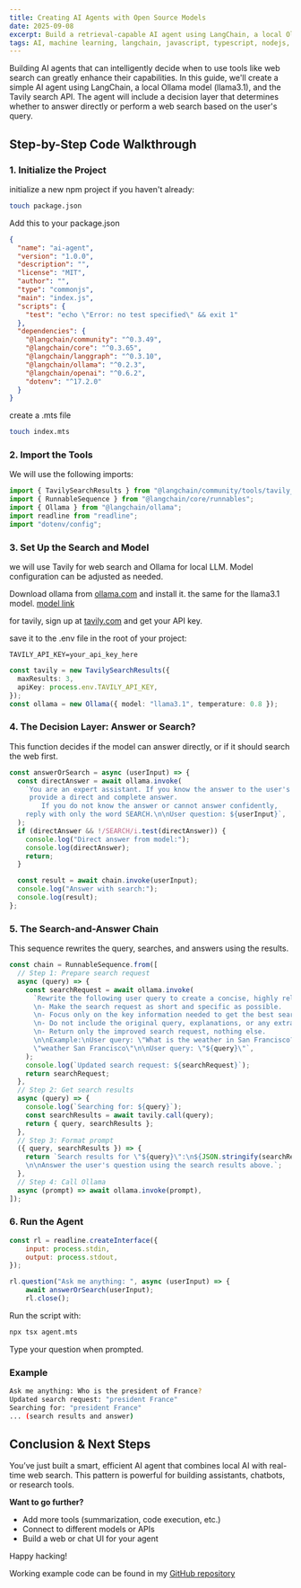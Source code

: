 ```yaml
---
title: Creating AI Agents with Open Source Models
date: 2025-09-08
excerpt: Build a retrieval-capable AI agent using LangChain, a local Ollama model (llama3.1), and the Tavily search API with a decision layer that skips unnecessary tool calls.
tags: AI, machine learning, langchain, javascript, typescript, nodejs, ollama, agents, search, tavily
---
```


Building AI agents that can intelligently decide when to use tools like web search can greatly enhance their capabilities. In this guide, we'll create a simple AI agent using LangChain, a local Ollama model (llama3.1), and the Tavily search API. The agent will include a decision layer that determines whether to answer directly or perform a web search based on the user's query.

## Step-by-Step Code Walkthrough

### 1. Initialize the Project

initialize a new npm project if you haven't already:

```bash
touch package.json
```

Add this to your package.json

```json
{
  "name": "ai-agent",
  "version": "1.0.0",
  "description": "",
  "license": "MIT",
  "author": "",
  "type": "commonjs",
  "main": "index.js",
  "scripts": {
    "test": "echo \"Error: no test specified\" && exit 1"
  },
  "dependencies": {
    "@langchain/community": "^0.3.49",
    "@langchain/core": "^0.3.65",
    "@langchain/langgraph": "^0.3.10",
    "@langchain/ollama": "^0.2.3",
    "@langchain/openai": "^0.6.2",
    "dotenv": "^17.2.0"
  }
}
```


create a .mts file
```bash
touch index.mts
```

### 2. Import the Tools

We will use the following imports:

```ts
import { TavilySearchResults } from "@langchain/community/tools/tavily_search";
import { RunnableSequence } from "@langchain/core/runnables";
import { Ollama } from "@langchain/ollama";
import readline from "readline";
import "dotenv/config";
```

### 3. Set Up the Search and Model

we will use Tavily for web search and Ollama for local LLM.
Model configuration can be adjusted as needed.

Download ollama from [ollama.com](https://ollama.com/download) and install it.
the same for the llama3.1 model. [model link](https://ollama.com/library/llama3.1)

for tavily, sign up at [tavily.com](https://tavily.com) and get your API key.

save it to the .env file in the root of your project:

```
TAVILY_API_KEY=your_api_key_here
```


```ts
const tavily = new TavilySearchResults({
  maxResults: 3,
  apiKey: process.env.TAVILY_API_KEY,
});
const ollama = new Ollama({ model: "llama3.1", temperature: 0.8 });
```


### 4. The Decision Layer: Answer or Search?

This function decides if the model can answer directly, or if it should search the web first.

```ts
const answerOrSearch = async (userInput) => {
  const directAnswer = await ollama.invoke(
    `You are an expert assistant. If you know the answer to the user's question,
     provide a direct and complete answer. 
		If you do not know the answer or cannot answer confidently, 
    reply with only the word SEARCH.\n\nUser question: ${userInput}`,
  );
  if (directAnswer && !/SEARCH/i.test(directAnswer)) {
    console.log("Direct answer from model:");
    console.log(directAnswer);
    return;
  }

  const result = await chain.invoke(userInput);
  console.log("Answer with search:");
  console.log(result);
};
```

### 5. The Search-and-Answer Chain

This sequence rewrites the query, searches, and answers using the results.

```ts
const chain = RunnableSequence.from([
  // Step 1: Prepare search request
  async (query) => {
    const searchRequest = await ollama.invoke(
      `Rewrite the following user query to create a concise, highly relevant search request for a web search.
      \n- Make the search request as short and specific as possible.
      \n- Focus only on the key information needed to get the best search results.
      \n- Do not include the original query, explanations, or any extra context.
      \n- Return only the improved search request, nothing else.
      \n\nExample:\nUser query: \"What is the weather in San Francisco?\"\nSearch request: 
      \"weather San Francisco\"\n\nUser query: \"${query}\"`,
    );
    console.log(`Updated search request: ${searchRequest}`);
    return searchRequest;
  },
  // Step 2: Get search results
  async (query) => {
    console.log(`Searching for: ${query}`);
    const searchResults = await tavily.call(query);
    return { query, searchResults };
  },
  // Step 3: Format prompt
  ({ query, searchResults }) => {
    return `Search results for \"${query}\":\n${JSON.stringify(searchResults, null, 2)}
    \n\nAnswer the user's question using the search results above.`;
  },
  // Step 4: Call Ollama
  async (prompt) => await ollama.invoke(prompt),
]);
```

### 6. Run the Agent

```js
const rl = readline.createInterface({
	input: process.stdin,
	output: process.stdout,
});

rl.question("Ask me anything: ", async (userInput) => {
	await answerOrSearch(userInput);
	rl.close();
```

Run the script with:

```bash
npx tsx agent.mts
```
Type your question when prompted.

### Example 

```bash
Ask me anything: Who is the president of France?
Updated search request: "president France"
Searching for: "president France"
... (search results and answer)
```



## Conclusion & Next Steps

You’ve just built a smart, efficient AI agent that combines local AI with real-time web search.
This pattern is powerful for building assistants, chatbots, or research tools.

**Want to go further?**

- Add more tools (summarization, code execution, etc.)
- Connect to different models or APIs
- Build a web or chat UI for your agent

Happy hacking!

Working example code can be found in my [GitHub repository](https://github.com/tysiachnyi/free-search-agent)
